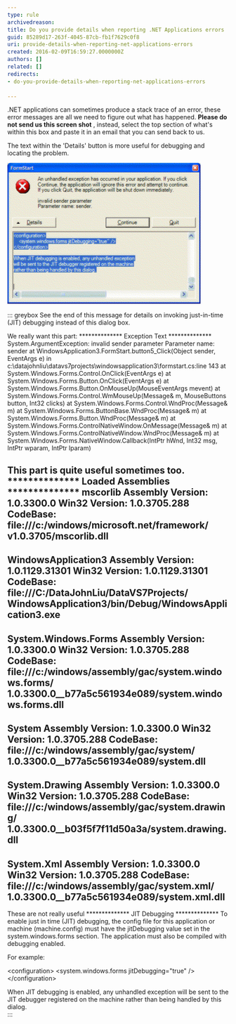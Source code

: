 ```yaml
---
type: rule
archivedreason: 
title: Do you provide details when reporting .NET Applications errors
guid: 85289d17-263f-4045-87cb-fb1f7629c0f8
uri: provide-details-when-reporting-net-applications-errors
created: 2016-02-09T16:59:27.0000000Z
authors: []
related: []
redirects:
- do-you-provide-details-when-reporting-net-applications-errors

---
```


.NET applications can sometimes produce a stack trace of an error, these error messages are all we need to figure out what has happened.  **Please do not send us this screen shot** , instead, select the top section of what's within this box and paste it in an email that you can send back to us.

<!--endintro-->

The text within the 'Details' button is more useful for debugging and locating the problem.

![Figure: Bug details window](../../assets/DotNetDebug2.GIF)  


::: greybox
See the end of this message for details on invoking 
just-in-time (JIT) debugging instead of this dialog box.

We really want this part:
\*\*\*\*\*\*\*\*\*\*\*\*\*\* Exception Text \*\*\*\*\*\*\*\*\*\*\*\*\*\*
System.ArgumentException: invalid sender parameter
Parameter name: sender
at WindowsApplication3.FormStart.button5\_Click(Object sender, EventArgs e) in c:\datajohnliu\datavs7projects\windowsapplication3\formstart.cs:line 143
at System.Windows.Forms.Control.OnClick(EventArgs e)
at System.Windows.Forms.Button.OnClick(EventArgs e)
at System.Windows.Forms.Button.OnMouseUp(MouseEventArgs mevent)
at System.Windows.Forms.Control.WmMouseUp(Message& m, MouseButtons button, Int32 clicks)
at System.Windows.Forms.Control.WndProc(Message& m)
at System.Windows.Forms.ButtonBase.WndProc(Message& m)
at System.Windows.Forms.Button.WndProc(Message& m)
at System.Windows.Forms.ControlNativeWindow.OnMessage(Message& m)
at System.Windows.Forms.ControlNativeWindow.WndProc(Message& m)
at System.Windows.Forms.NativeWindow.Callback(IntPtr hWnd, Int32 msg, IntPtr wparam, IntPtr lparam)

This part is quite useful sometimes too.
\*\*\*\*\*\*\*\*\*\*\*\*\*\* Loaded Assemblies \*\*\*\*\*\*\*\*\*\*\*\*\*\*
mscorlib
Assembly Version: 1.0.3300.0
Win32 Version: 1.0.3705.288
CodeBase: file:///c:/windows/microsoft.net/framework/ v1.0.3705/mscorlib.dll
----------------------------------------
WindowsApplication3
Assembly Version: 1.0.1129.31301
Win32 Version: 1.0.1129.31301
CodeBase: file:///C:/DataJohnLiu/DataVS7Projects/ WindowsApplication3/bin/Debug/WindowsApplication3.exe
----------------------------------------
System.Windows.Forms
Assembly Version: 1.0.3300.0
Win32 Version: 1.0.3705.288
CodeBase: file:///c:/windows/assembly/gac/system.windows.forms/ 1.0.3300.0\_\_b77a5c561934e089/system.windows.forms.dll
----------------------------------------
System
Assembly Version: 1.0.3300.0
Win32 Version: 1.0.3705.288
CodeBase: file:///c:/windows/assembly/gac/system/ 1.0.3300.0\_\_b77a5c561934e089/system.dll
----------------------------------------
System.Drawing
Assembly Version: 1.0.3300.0
Win32 Version: 1.0.3705.288
CodeBase: file:///c:/windows/assembly/gac/system.drawing/ 1.0.3300.0\_\_b03f5f7f11d50a3a/system.drawing.dll
----------------------------------------
System.Xml
Assembly Version: 1.0.3300.0
Win32 Version: 1.0.3705.288
CodeBase: file:///c:/windows/assembly/gac/system.xml/ 1.0.3300.0\_\_b77a5c561934e089/system.xml.dll
----------------------------------------

These are not really useful
\*\*\*\*\*\*\*\*\*\*\*\*\*\* JIT Debugging \*\*\*\*\*\*\*\*\*\*\*\*\*\*
To enable just in time (JIT) debugging, the config file for this
application or machine (machine.config) must have the
jitDebugging value set in the system.windows.forms section.
The application must also be compiled with debugging
enabled.

For example:

&lt;configuration&gt;
&lt;system.windows.forms jitDebugging="true" /&gt;
&lt;/configuration&gt;

When JIT debugging is enabled, any unhandled exception
will be sent to the JIT debugger registered on the machine
rather than being handled by this dialog.  
:::
